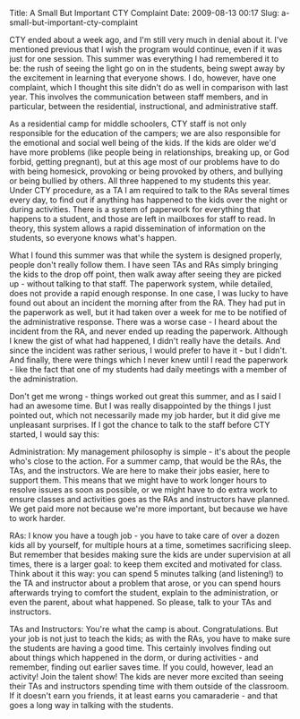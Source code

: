 Title: A Small But Important CTY Complaint
Date: 2009-08-13 00:17
Slug: a-small-but-important-cty-complaint

<span class="Apple-style-span"
style="font-family:arial;font-size:13px;"></span>

<div>

CTY ended about a week ago, and I'm still very much in denial about it.
I've mentioned previous that I wish the program would continue, even if
it was just for one session. This summer was everything I had remembered
it to be: the rush of seeing the light go on in the students, being
swept away by the excitement in learning that everyone shows. I do,
however, have one complaint, which I thought this site didn't do as well
in comparison with last year. This involves the communication between
staff members, and in particular, between the residential,
instructional, and administrative staff.

</div>

<div>

</div>

<div>

As a residential camp for middle schoolers, CTY staff is not only
responsible for the education of the campers; we are also responsible
for the emotional and social well being of the kids. If the kids are
older we'd have more problems (like people being in relationships,
breaking up, or God forbid, getting pregnant), but at this age most of
our problems have to do with being homesick, provoking or being provoked
by others, and bullying or being bullied by others. All three happened
to my students this year. Under CTY procedure, as a TA I am required to
talk to the RAs several times every day, to find out if anything has
happened to the kids over the night or during activities. There is a
system of paperwork for everything that happens to a student, and those
are left in mailboxes for staff to read. In theory, this system allows a
rapid dissemination of information on the students, so everyone knows
what's happen.

</div>

<div>

</div>

<div>

What I found this summer was that while the system is designed properly,
people don't really follow them. I have seen TAs and RAs simply bringing
the kids to the drop off point, then walk away after seeing they are
picked up - without talking to that staff. The paperwork system, while
detailed, does not provide a rapid enough response. In one case, I was
lucky to have found out about an incident the morning after from the RA.
They had put in the paperwork as well, but it had taken over a week for
me to be notified of the administrative response. There was a worse
case - I heard about the incident from the RA, and never ended up
reading the paperwork. Although I knew the gist of what had happened, I
didn't really have the details. And since the incident was rather
serious, I would prefer to have it - but I didn't. And finally, there
were things which I never knew until I read the paperwork - like the
fact that one of my students had daily meetings with a member of the
administration.

</div>

<div>

</div>

<div>

Don't get me wrong - things worked out great this summer, and as I said
I had an awesome time. But I was really disappointed by the things I
just pointed out, which not necessarily made my job harder, but it did
give me unpleasant surprises. If I got the chance to talk to the staff
before CTY started, I would say this:

</div>

<div>

</div>

<div>

Administration: My management philosophy is simple - it's about the
people who's close to the action. For a summer camp, that would be the
RAs, the TAs, and the instructors. We are here to make their jobs
easier, here to support them. This means that we might have to work
longer hours to resolve issues as soon as possible, or we might have to
do extra work to ensure classes and activities goes as the RAs and
instructors have planned. We get paid more not because we're more
important, but because we have to work harder.

</div>

<div>

</div>

<div>

RAs: I know you have a tough job - you have to take care of over a dozen
kids all by yourself, for multiple hours at a time, sometimes
sacrificing sleep. But remember that besides making sure the kids are
under supervision at all times, there is a larger goal: to keep them
excited and motivated for class. Think about it this way: you can spend
5 minutes talking (and listening!) to the TA and instructor about a
problem that arose, or you can spend hours afterwards trying to comfort
the student, explain to the administration, or even the parent, about
what happened. So please, talk to your TAs and instructors.

</div>

<div>

</div>

<div>

TAs and Instructors: You're what the camp is about. Congratulations. But
your job is not just to teach the kids; as with the RAs, you have to
make sure the students are having a good time. This certainly involves
finding out about things which happened in the dorm, or during
activities - and remember, finding out earlier saves time. If you could,
however, lead an activity! Join the talent show! The kids are never more
excited than seeing their TAs and instructors spending time with them
outside of the classroom. If it doesn't earn you friends, it at least
earns you camaraderie - and that goes a long way in talking with the
students.

</div>
